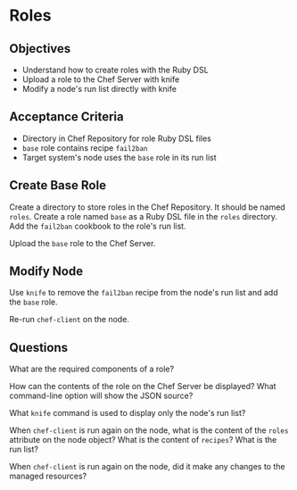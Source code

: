 Roles
======================

## Objectives

* Understand how to create roles with the Ruby DSL
* Upload a role to the Chef Server with knife
* Modify a node's run list directly with knife

## Acceptance Criteria

* Directory in Chef Repository for role Ruby DSL files
* `base` role contains recipe `fail2ban`
* Target system's node uses the `base` role in its run list

## Create Base Role

Create a directory to store roles in the Chef Repository. It should be named `roles`. Create a role named `base` as a Ruby DSL file in the `roles` directory. Add the `fail2ban` cookbook to the role's run list.

Upload the `base` role to the Chef Server.

## Modify Node

Use `knife` to remove the `fail2ban` recipe from the node's run list and add the `base` role.

Re-run `chef-client` on the node.

## Questions

What are the required components of a role?

How can the contents of the role on the Chef Server be displayed? What command-line option will show the JSON source?

What `knife` command is used to display only the node's run list?

When `chef-client` is run again on the node, what is the content of the `roles` attribute on the node object? What is the content of `recipes`? What is the run list?

When `chef-client` is run again on the node, did it make any changes to the managed resources?
